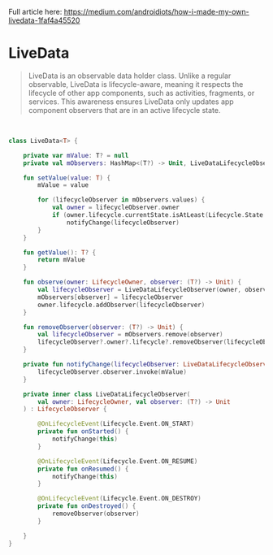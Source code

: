 Full article here: https://medium.com/androidiots/how-i-made-my-own-livedata-1faf4a45520

# LiveData
> LiveData is an observable data holder class. Unlike a regular observable, LiveData is lifecycle-aware, meaning it respects the lifecycle of other app components, such as activities, fragments, or services. This awareness ensures LiveData only updates app component observers that are in an active lifecycle state.

<br>

```kotlin
class LiveData<T> {

    private var mValue: T? = null
    private val mObservers: HashMap<(T?) -> Unit, LiveDataLifecycleObserver> = HashMap()

    fun setValue(value: T) {
        mValue = value

        for (lifecycleObserver in mObservers.values) {
            val owner = lifecycleObserver.owner
            if (owner.lifecycle.currentState.isAtLeast(Lifecycle.State.STARTED))
                notifyChange(lifecycleObserver)
        }
    }

    fun getValue(): T? {
        return mValue
    }

    fun observe(owner: LifecycleOwner, observer: (T?) -> Unit) {
        val lifecycleObserver = LiveDataLifecycleObserver(owner, observer)
        mObservers[observer] = lifecycleObserver
        owner.lifecycle.addObserver(lifecycleObserver)
    }

    fun removeObserver(observer: (T?) -> Unit) {
        val lifecycleObserver = mObservers.remove(observer)
        lifecycleObserver?.owner?.lifecycle?.removeObserver(lifecycleObserver)
    }

    private fun notifyChange(lifecycleObserver: LiveDataLifecycleObserver) {
        lifecycleObserver.observer.invoke(mValue)
    }

    private inner class LiveDataLifecycleObserver(
        val owner: LifecycleOwner, val observer: (T?) -> Unit
    ) : LifecycleObserver {

        @OnLifecycleEvent(Lifecycle.Event.ON_START)
        private fun onStarted() {
            notifyChange(this)
        }

        @OnLifecycleEvent(Lifecycle.Event.ON_RESUME)
        private fun onResumed() {
            notifyChange(this)
        }

        @OnLifecycleEvent(Lifecycle.Event.ON_DESTROY)
        private fun onDestroyed() {
            removeObserver(observer)
        }

    }
}
```
